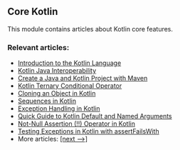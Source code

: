 ## Core Kotlin

This module contains articles about Kotlin core features.

### Relevant articles:

- [Introduction to the Kotlin Language](https://www.baeldung.com/kotlin/intro)
- [Kotlin Java Interoperability](https://www.baeldung.com/kotlin/java-interoperability)
- [Create a Java and Kotlin Project with Maven](https://www.baeldung.com/kotlin/maven-java-project)
- [Kotlin Ternary Conditional Operator](https://www.baeldung.com/kotlin/ternary-operator)
- [Cloning an Object in Kotlin](https://www.baeldung.com/kotlin/clone-object)
- [Sequences in Kotlin](https://www.baeldung.com/kotlin/sequences)
- [Exception Handling in Kotlin](https://www.baeldung.com/kotlin/exception-handling)
- [Quick Guide to Kotlin Default and Named Arguments](https://www.baeldung.com/kotlin/default-named-arguments)
- [Not-Null Assertion (!!) Operator in Kotlin](https://www.baeldung.com/kotlin/not-null-assertion)
- [Testing Exceptions in Kotlin with assertFailsWith](https://www.baeldung.com/kotlin/assertfailswith)
- More articles: [[next -->]](../core-kotlin-2)
